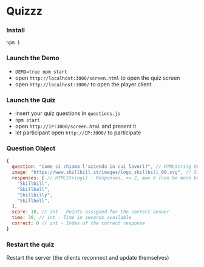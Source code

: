 # Quizzz

### Install
`npm i`

### Launch the Demo
- `DEMO=true npm start`
- open `http://localhost:3000/screen.html` to open the quiz screen
- open `http://localhost:3000/` to open the player client

### Launch the Quiz
- insert your quiz questions in `questions.js`
- `npm start`
- open `http://IP:3000/screen.html` and present it
- let participant open `http://IP:3000/` to participate

### Question Object
```js
{
  question: "Come si chiama l'azienda in cui lavori?", // HTMLString Question text
  image: "https://www.skillbill.it/images/logo_skillbill_00.svg", // String - Optional image (you can put images in public/images and set this field to "images/image-name.png")
  responses: [ // HTMLString[] - Responses, >= 2, max 6 (can be more but 6 is already a large number of responses)
    "Skillbill",
    "Skillball",
    "Skillbilly",
    "Skillboll",
  ],
  score: 10, // int - Points assigned for the correct answer
  time: 30, // int - Time in seconds available
  correct: 0 // int - Index of the correct response
}
```

### Restart the quiz
Restart the server (the clients reconnect and update themselves)
